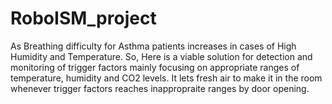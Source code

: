 # RoboISM_project

As Breathing difficulty for Asthma patients increases in cases of High Humidity and Temperature.
So, Here is a viable solution for detection and monitoring of trigger factors mainly focusing on appropriate ranges of temperature, humidity and CO2 levels.
It lets fresh air to make it in the room whenever trigger factors reaches inappropraite ranges by door opening.
